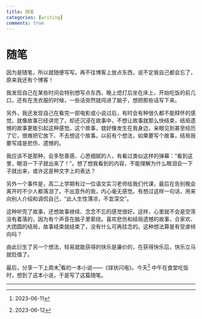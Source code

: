 ```yaml
---
title: 随笔
categories: [writing]
comments: true
---
```


# 随笔

因为是随笔，所以就随便写写。再不往博客上放点东西，说不定我自己都会忘了，原来我还有个博客！

我发现自己在某些时间会特别想写点东西，晚上熄灯后坐在床上，开始吃饭的前几口，还有在洗衣服的时候，一些话突然就闯进了脑子，想把那些话写下来。

另外，我还发现自己在看完一部电影或小说过后，有时会有种很久都不能释怀的感觉。就像故事已经讲完了，却还沉浸在故事中，不想让故事就那么快结束，结局遗憾的故事更能引起这种感觉。这个故事，就好像发生在我身边，亲眼见到甚至经历了它，很难把它放下、不去想这个故事。以前有个想法，如果要写个故事，结局我要写成是悲伤、遗憾的。

我应该不是那种，会多愁善感、心思细腻的人，有看过类似这样的弹幕：“看到这里，眼泪一下子就出来了！”。想了想我看到的内容，不能理解为什么眼泪会一下子就出来，或许这是种文字上的表达？

另外一个事件是，高二上学期有过一位语文实习老师给我们代课，最后在告别晚会离开时不少人都落泪了。不出意外的我，内心毫无感觉。有想过这样一句话，用来向别人介绍和调侃自己，“此人生性薄凉，不宜深交”。

这种听完了故事，还想故事继续、念念不忘的感觉很好。这样，心里就不会是空荡没有着落的，因为有个声音在脑子里萦绕。喜欢悲伤和结局遗憾的故事，合家欢、大团圆的结局，故事结束就结束了，没有什么可再挂念的。这种想法算是有受虐倾向吗？

由此衍生了另一个想法，轻易就能获得的快乐是廉价的，在获得快乐后，快乐立马就贬值了。

最后，分享一下上周末[^1]看的一本小说——《球状闪电》。今天[^2] 中午在食堂吃饭时，想到了这本小说，于是写了这篇随笔。

---

[^1]: 2023-06-11
[^2]: 2023-06-12


